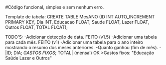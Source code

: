 #Código funcional, simples e sem nenhum erro.

Template de tabela: CREATE TABLE MesANO (ID INT AUTO_INCREMENT PRIMARY KEY, Dia INT, Educacao FLOAT, Saude FLOAT, Lazer FLOAT, Outros FLOAT, TOTAL FLOAT);

TODO'S:
    -Adicionar detecção de data. FEITO (v1.5)
    -Adicionar uma tabela para cada mês. FEITO (v1)
    -Adicionar uma tabela para o ano inteiro mostrando o resumo dos meses anteriores.
	-Quanto ganhou (fim de mês).
	-|ID; DIA; *GASTOS FIXOS*; TOTAL| (mensal) OK
		>Gastos fixos: "Educação Saúde Lazer e Outros"
